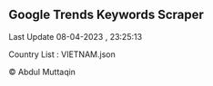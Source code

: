 

## Google Trends Keywords Scraper 
 
Last Update 08-04-2023 , 23:25:13

Country List :
VIETNAM.json



© Abdul Muttaqin 
